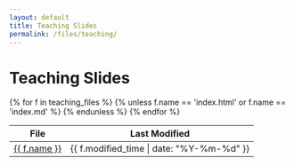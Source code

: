 ```yaml
---
layout: default
title: Teaching Slides
permalink: /files/teaching/
---
```


<h1>Teaching Slides</h1>

<!-- <ul>
  {% assign teaching_files = site.static_files
     | where_exp: "f", "f.path contains '/files/teaching/'" 
     | sort: "name" %}
  {% for f in teaching_files %}
    {% unless f.name == 'index.html' or f.name == 'index.md' %}
      <li>
        <a href="{{ f.path | relative_url }}">{{ f.name }}</a>
      </li>
    {% endunless %}
  {% endfor %}
</ul> -->

<table>
  <thead><tr><th>File</th><th>Last Modified</th></tr></thead>
  <tbody>
  {% for f in teaching_files %}
    {% unless f.name == 'index.html' or f.name == 'index.md' %}
      <tr>
        <td><a href="{{ f.path | relative_url }}">{{ f.name }}</a></td>
        <td>{{ f.modified_time | date: "%Y-%m-%d" }}</td>
      </tr>
    {% endunless %}
  {% endfor %}
  </tbody>
</table>